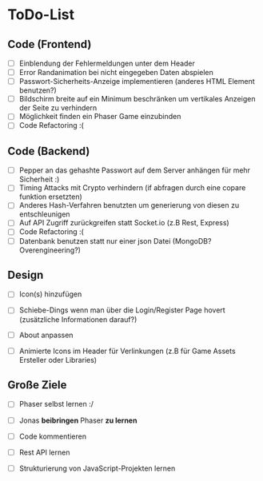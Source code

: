 # ToDo-List

## Code (Frontend)

 - [ ] Einblendung der Fehlermeldungen unter dem Header
 - [ ] Error Randanimation bei nicht eingegeben Daten abspielen
 - [ ] Passwort-Sicherheits-Anzeige implementieren (anderes HTML Element benutzen?)
 - [ ] Bildschirm breite auf ein Minimum beschränken um vertikales Anzeigen der Seite zu verhindern
 - [ ] Möglichkeit finden ein Phaser Game einzubinden
 - [ ] Code Refactoring :(

## Code (Backend)

 - [ ] Pepper an das gehashte Passwort auf dem Server anhängen für mehr Sicherheit :)
 - [ ] Timing Attacks mit Crypto verhindern (if abfragen durch eine copare funktion ersetzten)
 - [ ] Anderes Hash-Verfahren benutzten um generierung von diesen zu entschleunigen
 - [ ] Auf API Zugriff zurückgreifen statt Socket.io (z.B Rest, Express)
 - [ ] Code Refactoring :(
 - [ ] Datenbank benutzen statt nur einer json Datei (MongoDB? Overengineering?)

## Design

 - [ ] Icon(s) hinzufügen
 - [ ] Schiebe-Dings wenn man über die Login/Register Page hovert (zusätzliche Informationen darauf?)
 - [ ] About anpassen
 - [ ] Animierte Icons im Header für Verlinkungen (z.B für Game Assets Ersteller oder Libraries)


## Große Ziele

 - [ ] Phaser selbst lernen :/
 - [ ] Jonas **beibringen** Phaser **zu lernen**
 - [ ] Code kommentieren
 - [ ] Rest API lernen
 - [ ] Strukturierung von JavaScript-Projekten lernen


